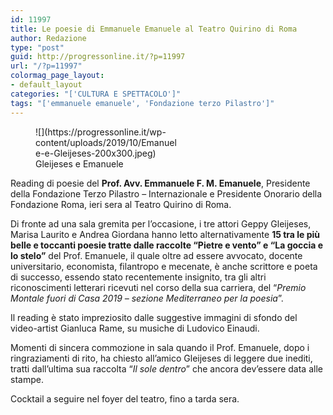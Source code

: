 ```yaml
---
id: 11997
title: Le poesie di Emmanuele Emanuele al Teatro Quirino di Roma
author: Redazione
type: "post"
guid: http://progressonline.it/?p=11997
url: "/?p=11997"
colormag_page_layout:
- default_layout
categories: "['CULTURA E SPETTACOLO']"
tags: "['emmanuele emanuele', 'Fondazione terzo Pilastro']"
---
```


<figure aria-describedby="caption-attachment-11999" class="wp-caption alignleft" id="attachment_11999" style="width: 233px">![](https://progressonline.it/wp-content/uploads/2019/10/Emanuele-e-Gleijeses-200x300.jpeg)<figcaption class="wp-caption-text" id="caption-attachment-11999">Gleijeses e Emanuele</figcaption></figure>

Reading di poesie del **Prof. Avv. Emmanuele F. M. Emanuele**, Presidente della Fondazione Terzo Pilastro – Internazionale e Presidente Onorario della Fondazione Roma, ieri sera al Teatro Quirino di Roma.<span class="Apple-converted-space"> </span>

Di fronte ad una sala gremita per l’occasione, i tre attori Geppy Gleijeses, Marisa Laurito e Andrea Giordana hanno letto alternativamente **15 tra le più belle e toccanti poesie tratte dalle raccolte “Pietre e vento” e “La goccia e lo stelo”** del Prof. Emanuele, il quale oltre ad essere avvocato, docente universitario, economista, filantropo e mecenate, è anche scrittore e poeta di successo, essendo stato recentemente insignito, tra gli altri riconoscimenti letterari ricevuti nel corso della sua carriera, del “*Premio Montale fuori di Casa 2019 – sezione Mediterraneo per la poesia*”.

Il reading è stato impreziosito dalle suggestive immagini di sfondo del video-artist Gianluca Rame, su musiche di Ludovico Einaudi.<span class="Apple-converted-space"> </span>

Momenti di sincera commozione in sala quando il Prof. Emanuele, dopo i ringraziamenti di rito, ha chiesto all’amico Gleijeses di leggere due inediti, tratti dall’ultima sua raccolta “*Il sole dentro*” che ancora dev’essere data alle stampe.

Cocktail a seguire nel foyer del teatro, fino a tarda sera.